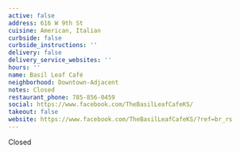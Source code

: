 ```yaml
---
active: false
address: 616 W 9th St
cuisine: American, Italian
curbside: false
curbside_instructions: ''
delivery: false
delivery_service_websites: ''
hours: ''
name: Basil Leaf Café
neighborhood: Downtown-Adjacent
notes: Closed
restaurant_phone: 785-856-0459
social: https://www.facebook.com/TheBasilLeafCafeKS/
takeout: false
website: https://www.facebook.com/TheBasilLeafCafeKS/?ref=br_rs
---
```


Closed